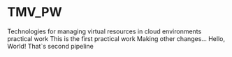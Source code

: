 # TMV_PW
Technologies for managing virtual resources in cloud environments practical work
This is the first practical work
Making other changes...
Hello, World!
That`s second pipeline